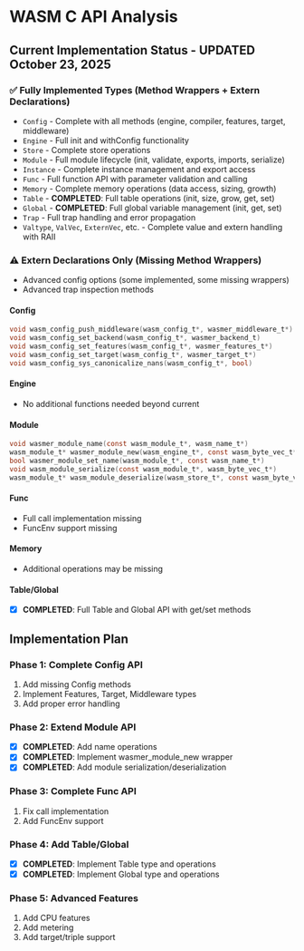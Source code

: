 # WASM C API Analysis

## Current Implementation Status - UPDATED October 23, 2025

### ✅ **Fully Implemented Types (Method Wrappers + Extern Declarations)**
- `Config` - Complete with all methods (engine, compiler, features, target, middleware)
- `Engine` - Full init and withConfig functionality
- `Store` - Complete store operations
- `Module` - Full module lifecycle (init, validate, exports, imports, serialize)
- `Instance` - Complete instance management and export access
- `Func` - Full function API with parameter validation and calling
- `Memory` - Complete memory operations (data access, sizing, growth)
- `Table` - **COMPLETED**: Full table operations (init, size, grow, get, set)
- `Global` - **COMPLETED**: Full global variable management (init, get, set)
- `Trap` - Full trap handling and error propagation
- `Valtype`, `ValVec`, `ExternVec`, etc. - Complete value and extern handling with RAII

### ⚠️ **Extern Declarations Only (Missing Method Wrappers)**
- Advanced config options (some implemented, some missing wrappers)
- Advanced trap inspection methods

#### Config
```c
void wasm_config_push_middleware(wasm_config_t*, wasmer_middleware_t*)
void wasm_config_set_backend(wasm_config_t*, wasmer_backend_t)
void wasm_config_set_features(wasm_config_t*, wasmer_features_t*)
void wasm_config_set_target(wasm_config_t*, wasmer_target_t*)
void wasm_config_sys_canonicalize_nans(wasm_config_t*, bool)
```

#### Engine
- No additional functions needed beyond current

#### Module
```c
void wasmer_module_name(const wasm_module_t*, wasm_name_t*)
wasm_module_t* wasmer_module_new(wasm_engine_t*, const wasm_byte_vec_t*)
bool wasmer_module_set_name(wasm_module_t*, const wasm_name_t*)
void wasm_module_serialize(const wasm_module_t*, wasm_byte_vec_t*)
wasm_module_t* wasm_module_deserialize(wasm_store_t*, const wasm_byte_vec_t*)
```

#### Func
- Full call implementation missing
- FuncEnv support missing

#### Memory
- Additional operations may be missing

#### Table/Global
- [x] **COMPLETED**: Full Table and Global API with get/set methods

## Implementation Plan

### Phase 1: Complete Config API
1. Add missing Config methods
2. Implement Features, Target, Middleware types
3. Add proper error handling

### Phase 2: Extend Module API
- [x] **COMPLETED**: Add name operations
- [x] **COMPLETED**: Implement wasmer_module_new wrapper
- [x] **COMPLETED**: Add module serialization/deserialization

### Phase 3: Complete Func API
1. Fix call implementation
2. Add FuncEnv support

### Phase 4: Add Table/Global
- [x] **COMPLETED**: Implement Table type and operations
- [x] **COMPLETED**: Implement Global type and operations

### Phase 5: Advanced Features
1. Add CPU features
2. Add metering
3. Add target/triple support
